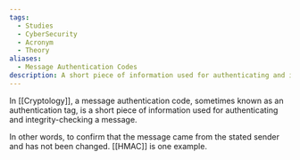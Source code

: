 ```yaml
---
tags:
  - Studies
  - CyberSecurity
  - Acronym
  - Theory
aliases:
  - Message Authentication Codes
description: A short piece of information used for authenticating and integrity-checking a message.
---
```

In [[Cryptology]], a message authentication code, sometimes known as an authentication tag, is a short piece of information used for authenticating and integrity-checking a message. 

In other words, to confirm that the message came from the stated sender and has not been changed. [[HMAC]] is one example.